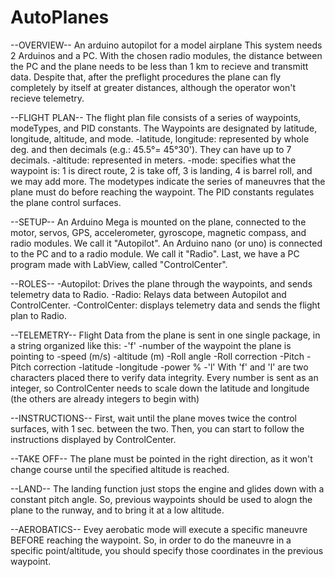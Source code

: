 # AutoPlanes
--OVERVIEW--
An arduino autopilot for a model airplane
This system needs 2 Arduinos and a PC.
With the chosen radio modules, the distance between the PC and the plane needs to be less than 1 km to recieve and transmitt data.
Despite that, after the preflight procedures the plane can fly completely by itself at greater distances, although the operator won't recieve telemetry.

--FLIGHT PLAN--
The flight plan file consists of a series of waypoints, modeTypes, and PID constants.
The Waypoints are designated by latitude, longitude, altitude, and mode.
-latitude, longitude: represented by whole deg. and then decimals (e.g.: 45.5°= 45°30'). They can have up to 7 decimals.
-altitude: represented in meters.
-mode: specifies what the waypoint is: 1 is direct route, 2 is take off, 3 is landing, 4 is barrel roll, and we may add more. 
The modetypes indicate the series of maneuvres that the plane must do before reaching the waypoint.
The PID constants regulates the plane control surfaces.


--SETUP--
An Arduino Mega is mounted on the plane, connected to the motor, servos, GPS, accelerometer, gyroscope, magnetic compass, and radio modules. We call it "Autopilot".
An Arduino nano (or uno) is connected to the PC and to a radio module. We call it "Radio".
Last, we have a PC program made with LabView, called "ControlCenter".

--ROLES--
-Autopilot: Drives the plane through the waypoints, and sends telemetry data to Radio.
-Radio: Relays data between Autopilot and ControlCenter.
-ControlCenter: displays telemetry data and sends the flight plan to Radio.

--TELEMETRY--
Flight Data from the plane is sent in one single package, in a string organized like this:
-'f'
-number of the waypoint the plane is pointing to 
-speed (m/s)
-altitude (m)
-Roll angle
-Roll correction
-Pitch
-Pitch correction
-latitude
-longitude
-power %
-'l'
With 'f' and 'l' are two characters placed there to verify data integrity.
Every number is sent as an integer, so ControlCenter needs to scale down the latitude and longitude 
(the others are already integers to begin with)

--INSTRUCTIONS--
First, wait until the plane moves twice the control surfaces, with 1 sec. between the two.
Then, you can start to follow the instructions displayed by ControlCenter.

--TAKE OFF--
The plane must be pointed in the right direction, as it won't change course until the specified altitude is reached.

--LAND--
The landing function just stops the engine and glides down with a constant pitch angle. So, previous waypoints should be used 
to alogn the plane to the runway, and to bring it at a low altitude.

--AEROBATICS--
Evey aerobatic mode will execute a specific maneuvre BEFORE reaching the waypoint. 
So, in order to do the maneuvre in a specific point/altitude, you should specify those coordinates in the
previous waypoint.






